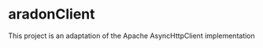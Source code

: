 aradonClient
============

This project is an adaptation of the Apache AsyncHttpClient implementation